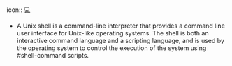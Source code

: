 icon:: 💻

- A Unix shell is a command-line interpreter that provides a command line user interface for Unix-like operating systems. The shell is both an interactive command language and a scripting language, and is used by the operating system to control the execution of the system using #shell-command scripts.
